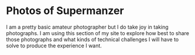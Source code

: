 # Photos of Supermanzer

I am a pretty basic amateur photographer but I do take joy in taking photographs.  I am using this section of my site to explore how best to share those photographs and what kinds of technical challenges I will have to solve to produce the experience I want.